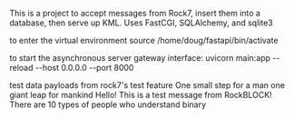 This is a project to accept messages from Rock7, insert them into a 
database, then serve up KML.  Uses FastCGI, SQLAlchemy, and sqlite3

to enter the virtual environment
source /home/doug/fastapi/bin/activate

to start the asynchronous server gateway interface:
uvicorn main:app --reload --host 0.0.0.0 --port 8000

test data payloads from rock7's test feature
One small step for a man one giant leap for mankind
Hello! This is a test message from RockBLOCK!
There are 10 types of people who understand binary


